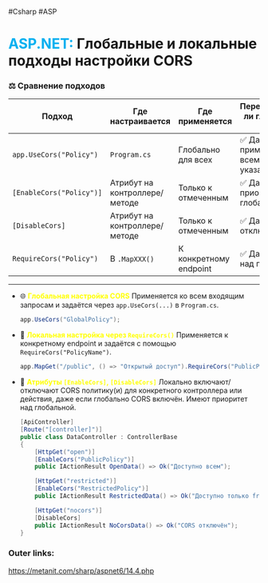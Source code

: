 #Csharp #ASP 
# <font color="#00b0f0">ASP.NET:</font> Глобальные и локальные подходы настройки CORS

### ⚖️ Сравнение подходов

|Подход|Где настраивается|Где применяется|Переопределяет ли глобальный CORS?|Пример|
|---|---|---|---|---|
|`app.UseCors("Policy")`|`Program.cs`|Глобально для всех|✅ Да, применяется ко всем, если не указано иное|`app.UseCors("GlobalPolicy")`|
|`[EnableCors("Policy")]`|Атрибут на контроллере/методе|Только к отмеченным|✅ Да, имеет приоритет над глобальным|`[EnableCors("CustomPolicy")]`|
|`[DisableCors]`|Атрибут на контроллере/методе|Только к отмеченным|✅ Да, полностью отключает CORS|`[DisableCors]`|
|`RequireCors("Policy")`|В `.MapXXX()`|К конкретному endpoint|✅ Да, приоритет над глобальным|`MapGet(...).RequireCors(...)`|

---
- 🌐 **<font color="#ffff00">Глобальная настройка CORS</font>**
	Применяется ко всем входящим запросам и задаётся через `app.UseCors(...)` в `Program.cs`.
	```csharp
	app.UseCors("GlobalPolicy");
	```

- 📍 **<font color="#ffff00">Локальная настройка через `RequireCors()`</font>**
	Применяется к конкретному endpoint и задаётся с помощью `RequireCors("PolicyName")`.
	```csharp
	app.MapGet("/public", () => "Открытый доступ").RequireCors("PublicPolicy");
	```

- 🚫 **<font color="#ffff00">Атрибуты `[EnableCors]`, `[DisableCors]`</font>**
	Локально включают/отключают CORS политику(и) для конкретного контроллера или действия, даже если глобально CORS включён.
	Имеют приоритет над глобальной.
	```csharp
	[ApiController]
	[Route("[controller]")]
	public class DataController : ControllerBase
	{
	    [HttpGet("open")]
	    [EnableCors("PublicPolicy")]
	    public IActionResult OpenData() => Ok("Доступно всем");
	
	    [HttpGet("restricted")]
	    [EnableCors("RestrictedPolicy")]
	    public IActionResult RestrictedData() => Ok("Доступно только frontend");
	
	    [HttpGet("nocors")]
	    [DisableCors]
	    public IActionResult NoCorsData() => Ok("CORS отключён");
	}
	```

### Outer links:
https://metanit.com/sharp/aspnet6/14.4.php